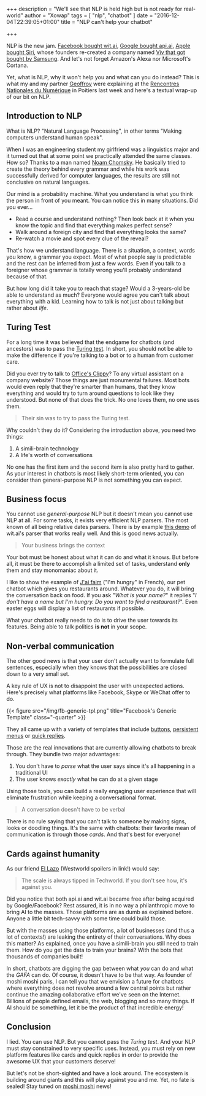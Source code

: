 +++
description = "We'll see that NLP is held high but is not ready for real-world"
author = "Xowap"
tags = [
    "nlp",
    "chatbot"
]
date = "2016-12-04T22:39:05+01:00"
title = "NLP can't help your chatbot"

+++

NLP is the new jam. [Facebook bought wit.ai](https://wit.ai/blog/2015/01/05/wit-ai-facebook),
[Google bought api.ai](https://api.ai/blog/2016/09/19/api-ai-joining-google/),
[Apple bought Siri](https://techcrunch.com/2010/04/28/apple-buys-virtual-personal-assistant-startup-siri/),
whose founders re-created a company named
[Viv that got bought by Samsung](https://news.samsung.com/global/samsung-to-acquire-viv-the-next-generation-artificial-intelligence-platform).
And let's not forget Amazon's Alexa nor Microsoft's Cortana.

Yet, what is NLP, why it won't help you and what can you do instead? This is what my and my partner
[Geoffroy](http://www.rencontres-numerique.fr/speaker/geoffroy-de-ribou/) were explaining at the
[Rencontres Nationales du Numérique](http://www.rencontres-numerique.fr/) in Poitiers last week and
here's a textual wrap-up of our bit on NLP.

## Introduction to NLP

What is NLP? "Natural Language Processing", in other terms "Making computers understand human
speak".

When I was an engineering student my girlfriend was a linguistics major and it turned out that at
some point we practically attended the same classes. How so? Thanks to a man named
[Noam Chomsky](https://en.wikipedia.org/wiki/Noam_Chomsky). He basically tried to create the theory
behind every grammar and while his work was successfully derived for computer languages, the results
are still not conclusive on natural languages.

Our mind is a probability machine. What you understand is what you think the person in front of you
meant. You can notice this in many situations. Did you ever...

- Read a course and understand nothing? Then look back at it when you know the topic
  and find that everything makes perfect sense?
- Walk around a foreign city and find that everything looks the same?
- Re-watch a movie and spot every clue of the reveal?

That's how we understand language. There is a situation, a context, words you know, a grammar you
expect. Most of what people say is predictable and the rest can be inferred from just a few words.
Even if you talk to a foreigner whose grammar is totally wrong you'll probably understand because of
that.

But how long did it take you to reach that stage? Would a 3-years-old be able to understand as much?
Everyone would agree you can't talk about everything with a kid. Learning how to talk is not just
about talking but rather about *life*.

## Turing Test

For a long time it was believed that the endgame for chatbots (and ancestors) was to pass the
[Turing test](https://en.wikipedia.org/wiki/Turing_test). In short, you should not be able to make
the difference if you're talking to a bot or to a human from customer care.

Did you ever try to talk to [Office's Clippy](https://en.wikipedia.org/wiki/Office_Assistant)? To
any virtual assistant on a company website? Those things are just monumental failures. Most bots
would even reply that they're smarter than humans, that they know everything and would try to turn
around questions to look like they understood. But none of that does the trick. No one loves them,
no one uses them.

> Their sin was to try to pass the Turing test.

Why couldn't they do it? Considering the introduction above, you need two things:

1. A simili-brain technology
2. A life's worth of conversations

No one has the first item and the second item is also pretty hard to gather. As your interest in
chatbots is most likely short-term oriented, you can consider than general-purpose NLP is not
something you can expect.

## Business focus

You cannot use *general-purpose* NLP but it doesn't mean you cannot use NLP at all. For some tasks,
it exists very efficient NLP parsers. The most known of all being relative dates parsers. There is
by example [this demo](https://duckling.wit.ai/) of wit.ai's parser that works really well. And this
is good news actually.

> Your business brings the context

Your bot must be honest about what it can do and what it knows. But before all, it must be there
to accomplish a limited set of tasks, understand **only** them and stay monomaniac about it.

I like to show the example of [J'ai faim](https://www.messenger.com/t/jaisuperfaim/) ("I'm hungry"
in French), our pet chatbot which gives you restaurants around. Whatever you do, it will bring
the conversation back on food. If you ask "*What is your name?*" it replies "*I don't have a name
but I'm hungry. Do you want to find a restaurant?*". Even easter eggs will display a list of
restaurants if possible.

What your chatbot really needs to do is to drive the user towards its features. Being able to talk
politics **is not** in your scope.

## Non-verbal communication

The other good news is that your user don't actually want to formulate full sentences, especially
when they knows that the possibilities are closed down to a very small set.

A key rule of UX is not to disappoint the user with unexpected actions. Here's precisely what
platforms like Facebook, Skype or WeChat offer to do.

{{< figure src="/img/fb-generic-tpl.png" title="Facebook's Generic Template" class="-quarter" >}}

They all came up with a variety of templates that include
[buttons](https://developers.facebook.com/docs/messenger-platform/send-api-reference/generic-template),
[persistent menus](https://developers.facebook.com/docs/messenger-platform/thread-settings/persistent-menu)
or [quick replies](https://developers.facebook.com/docs/messenger-platform/send-api-reference/quick-replies).

Those are the real innovations that are currently allowing chatbots to break through. They bundle
two major advantages:

1. You don't have to *parse* what the user says since it's all happening in a traditional UI
2. The user knows *exactly* what he can do at a given stage

Using those tools, you can build a really engaging user experience that will eliminate frustration
while keeping a conversational format.

> A conversation doesn't have to be verbal

There is no rule saying that you can't talk to someone by making signs, looks or doodling things.
It's the same with chatbots: their favorite mean of communication is through those *cards*. And
that's best for everyone!

## Cards against humanity

As our friend [El Lazo](http://westworld.wikia.com/wiki/Lawrence) (Westworld spoilers in link!)
would say:

> The scale is always tipped in Techworld. If you don't see how, it's against you.

Did you notice that both api.ai and wit.ai became free after being acquired by Google/Facebook? Rest
assured, it is in no way a philanthropic move to bring AI to the masses. Those platforms are as dumb
as explained before. Anyone a little bit tech-savvy with some time could build those.

But with the masses using those platforms, a lot of businesses (and thus a lot of contexts!) are
leaking the entirety of their conversations. Why does this matter? As explained, once you have a
simili-brain you still need to train them. How do you get the data to train your brains? With the
bots that thousands of companies built!

In short, chatbots are digging the gap between what *you* can do and what the *GAFA* can do. Of
course, it doesn't have to be that way. As founder of moshi moshi paris, I can tell you that we
envision a future for chatbots where everything does not revolve around a few central points but
rather continue the amazing collaborative effort we've seen on the Internet. Billions of people
defined emails, the web, blogging and so many things. If AI should be something, let it be the
product of that incredible energy!

## Conclusion

I lied. You can use NLP. But you cannot pass the *Turing test*. And your NLP must stay constrained
to very specific uses. Instead, you must rely on new platform features like cards and quick replies
in order to provide the awesome UX that your customers deserve!

But let's not be short-sighted and have a look around. The ecosystem is building around giants and
this will play against you and me. Yet, no fate is sealed! Stay tuned on
[moshi moshi](https://twitter.com/moshimoshiparis) news!
